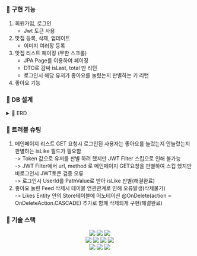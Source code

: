 ### 📎 구현 기능
1. 회원가입, 로그인
   - Jwt 토큰 사용
2. 맛집 등록, 삭제, 업데이트
   - 이미지 여러장 등록
3. 맛집 리스트 페이징 (무한 스크롤)
   - JPA Page를 이용하여 페이징
   - DTO로 감싸 isLast, total 만 리턴
   - 로그인시 해당 유저가 좋아요를 눌렀는지 판별하는 키 리턴
4. 좋아요 기능
### 🐳 DB 설계
<details>
<summary>🐳 ERD</summary>
<div markdown="1">

![ERD](https://user-images.githubusercontent.com/95006095/173968568-ad73caa7-32f4-454c-996e-c0c984765bc1.png)

</div>
</details>

###  📌 트러블 슈팅
1. 메인페이지 리스트 GET 요청시 로그인된 사용자는 좋아요를 눌렀는지 안눌렀는지 판별하는 isLike 필드가 필요함  
   -> Token 값으로 유저를 판별 하려 했지만 JWT Filter 스킵으로 인해 불가능  
   -> JWT Filter에서 url, method 로 메인페이지 GET요청을 판별하여 스킵 했지만 비로그인시 JWT토큰 검증 오류  
   -> 로그인시 UserId를 PathValue로 받아 isLike 판별(해결완료)  
2. 좋아요 눌린 Feed 삭제시 테이블 연관관계로 인해 오류발생(삭제불가)  
   -> Likes Entity 안의 Store테이블에 어노테이션 @OnDelete(action = OnDeleteAction.CASCADE) 추가로 함께 삭제되게 구현(해결완료)
### 📜 기술 스택

<p align="center">

<img src="https://img.shields.io/badge/SpringBoot-6DB33F?style=for-the-badge&logo=Spring&logoColor=white">
<img src="https://img.shields.io/badge/Java-EC2025?style=for-the-badge&logo=Java&logoColor=white">
<img src="https://img.shields.io/badge/Gradle-39D52D?style=for-the-badge&logo=Gradle&logoColor=white">

<br>
<img src="https://img.shields.io/badge/jwt-000000?style=for-the-badge&logo=jwt&logoColor=white">
<img src="https://img.shields.io/badge/Docker-4DCBFE?style=for-the-badge&logo=Docker&logoColor=white">
<img src="https://img.shields.io/badge/AWS EC2 SDK-F58536?style=for-the-badge&logo=AWS&logoColor=white">
<img src="https://img.shields.io/badge/MySQL-4479A1?style=for-the-badge&logo=MySQL&logoColor=white">

<br>
<img src="https://img.shields.io/badge/Notion-181818?style=for-the-badge&logo=Notion&logoColor=white">
<img src="https://img.shields.io/badge/github-181717?style=for-the-badge&logo=github&logoColor=white">
<img src="https://img.shields.io/badge/Slack-4A154B?style=for-the-badge&logo=Slack&logoColor=white">


<br>
